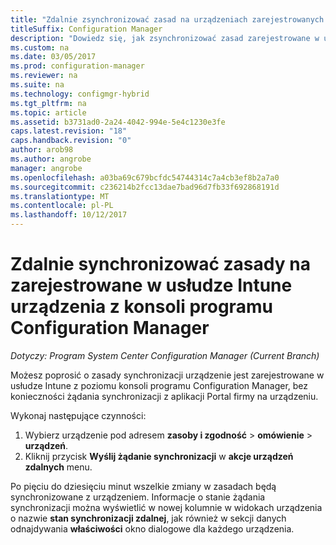 ```yaml
---
title: "Zdalnie zsynchronizować zasad na urządzeniach zarejestrowanych w usłudze Intune"
titleSuffix: Configuration Manager
description: "Dowiedz się, jak zsynchronizować zasad zarejestrowane w usłudze Intune urządzenia z konsoli programu Configuration Manager"
ms.custom: na
ms.date: 03/05/2017
ms.prod: configuration-manager
ms.reviewer: na
ms.suite: na
ms.technology: configmgr-hybrid
ms.tgt_pltfrm: na
ms.topic: article
ms.assetid: b3731ad0-2a24-4042-994e-5e4c1230e3fe
caps.latest.revision: "18"
caps.handback.revision: "0"
author: arob98
ms.author: angrobe
manager: angrobe
ms.openlocfilehash: a03ba69c679bcfdc54744314c7a4cb3ef8b2a7a0
ms.sourcegitcommit: c236214b2fcc13dae7bad96d7fb33f692868191d
ms.translationtype: MT
ms.contentlocale: pl-PL
ms.lasthandoff: 10/12/2017
---
```

# <a name="remotely-synchronize-policy-on-intune-enrolled-devices-from-the-configuration-manager-console"></a>Zdalnie synchronizować zasady na zarejestrowane w usłudze Intune urządzenia z konsoli programu Configuration Manager

*Dotyczy: Program System Center Configuration Manager (Current Branch)*


Możesz poprosić o zasady synchronizacji urządzenie jest zarejestrowane w usłudze Intune z poziomu konsoli programu Configuration Manager, bez konieczności żądania synchronizacji z aplikacji Portal firmy na urządzeniu. 

Wykonaj następujące czynności:

1.  Wybierz urządzenie pod adresem **zasoby i zgodność** > **omówienie** > **urządzeń**.
2.  Kliknij przycisk **Wyślij żądanie synchronizacji** w **akcje urządzeń zdalnych** menu.


Po pięciu do dziesięciu minut wszelkie zmiany w zasadach będą synchronizowane z urządzeniem. Informacje o stanie żądania synchronizacji można wyświetlić w nowej kolumnie w widokach urządzenia o nazwie **stan synchronizacji zdalnej**, jak również w sekcji danych odnajdywania **właściwości** okno dialogowe dla każdego urządzenia.
